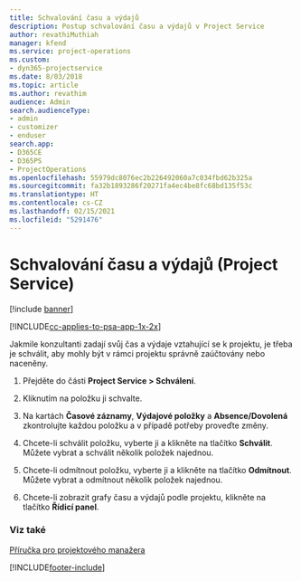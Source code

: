 ```yaml
---
title: Schvalování času a výdajů
description: Postup schvalování času a výdajů v Project Service
author: revathiMuthiah
manager: kfend
ms.service: project-operations
ms.custom:
- dyn365-projectservice
ms.date: 8/03/2018
ms.topic: article
ms.author: revathim
audience: Admin
search.audienceType:
- admin
- customizer
- enduser
search.app:
- D365CE
- D365PS
- ProjectOperations
ms.openlocfilehash: 55979dc8076ec2b226492060a7c034fbd62b325a
ms.sourcegitcommit: fa32b1893286f20271fa4ec4be8fc68bd135f53c
ms.translationtype: HT
ms.contentlocale: cs-CZ
ms.lasthandoff: 02/15/2021
ms.locfileid: "5291476"
---
```

# <a name="approve-time-and-expenses-project-service"></a>Schvalování času a výdajů (Project Service)

[!include [banner](../includes/psa-now-project-operations.md)]

[!INCLUDE[cc-applies-to-psa-app-1x-2x](../includes/cc-applies-to-psa-app-1x-2x.md)]

Jakmile konzultanti zadají svůj čas a výdaje vztahující se k projektu, je třeba je schválit, aby mohly být v rámci projektu správně zaúčtovány nebo naceněny.  
  
1.  Přejděte do části **Project Service > Schválení**.  
  
2.  Kliknutím na položku ji schvalte.  
  
3.  Na kartách **Časové záznamy**, **Výdajové položky** a **Absence/Dovolená** zkontrolujte každou položku a v případě potřeby proveďte změny.  
  
4.  Chcete-li schválit položku, vyberte ji a klikněte na tlačítko **Schválit**. Můžete vybrat a schválit několik položek najednou.  
  
5.  Chcete-li odmítnout položku, vyberte ji a klikněte na tlačítko **Odmítnout**. Můžete vybrat a odmítnout několik položek najednou.  
  
6.  Chcete-li zobrazit grafy času a výdajů podle projektu, klikněte na tlačítko **Řídicí panel**.  
  
### <a name="see-also"></a>Viz také  
 [Příručka pro projektového manažera](../psa/project-manager-guide.md)


[!INCLUDE[footer-include](../includes/footer-banner.md)]